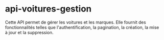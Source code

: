 # api-voitures-gestion
Cette API permet de gérer les voitures et les marques. Elle fournit des fonctionnalités telles que l'authentification, la pagination, la création, la mise à jour et la suppression.
